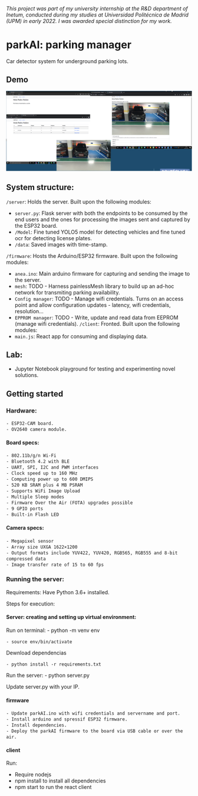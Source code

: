 
*This project was part of my university internship at the R&D department of Inetum, conducted during my studies at Universidad Politécnica de Madrid (UPM) in early 2022. I was awarded special distinction for my work.*

# parkAI: parking manager
Car detector system for underground parking lots. 

## Demo

![Demo](demo.png)

## System structure:
 
`/server`: Holds the server. Built upon the following modules:
   - `server.py`: Flask server with both the endpoints to be consumed by the end users and the ones for processing the images sent and captured by the ESP32 board. 
   - `/Model`: Fine tuned YOLO5 model for detecting vehicles and fine tuned ocr for detecting license plates.  
   - `/data`: Saved images with time-stamp. 

`/firmware`:  Hosts the Arduino/ESP32 firmware. Built upon the following modules: 
   - `anea.ino`: Main arduino firmware for capturing and sending the image to the server.
   - `mesh`:  TODO - Harness painlessMesh library to build up an ad-hoc network for transmiting parking availability. 
   - `Config manager`: TODO -  Manage wifi credentials. Turns on an access point and allow configuration updates - latency, wifi credentials, resolution...
   - `EPPROM manager`: TODO -  Write, update and read data from EEPROM (manage wifi credentials).
`/client`:  Fronted. Built upon the following modules: 
   - `main.js`: React app for consuming and displaying data.
  
## Lab:
 - Jupyter Notebook playground for testing and experimenting novel solutions. 

## Getting started
### Hardware:
    - ESP32-CAM board. 
    - OV2640 camera module.
#### Board specs:
    - 802.11b/g/n Wi-Fi
    - Bluetooth 4.2 with BLE
    - UART, SPI, I2C and PWM interfaces
    - Clock speed up to 160 MHz
    - Computing power up to 600 DMIPS
    - 520 KB SRAM plus 4 MB PSRAM
    - Supports WiFi Image Upload
    - Multiple Sleep modes
    - Firmware Over the Air (FOTA) upgrades possible
    - 9 GPIO ports
    - Built-in Flash LED

#### Camera specs:
    - Megapixel sensor
    - Array size UXGA 1622×1200
    - Output formats include YUV422, YUV420, RGB565, RGB555 and 8-bit compressed data
    - Image transfer rate of 15 to 60 fps

### Running the server:


Requirements: Have Python 3.6+ installed.

Steps for execution: 

#### Server: creating  and setting up virtual environment:

Run on terminal: 
    - python -m venv env

    - source env/bin/activate

Dewnload dependencias

    - python install -r requirements.txt
 
Run the server: 
    - python server.py

Update server.py with your IP.  

#### firmware
    - Update parkAI.ino with wifi credentials and servername and port. 
    - Install arduino and spressif ESP32 firmware. 
    - Install dependencies. 
    - Deploy the parkAI firmware to the board via USB cable or over the air. 


#### client

Run: 
- Require nodejs
- npm install to install all dependencies
- npm start to run the react client
